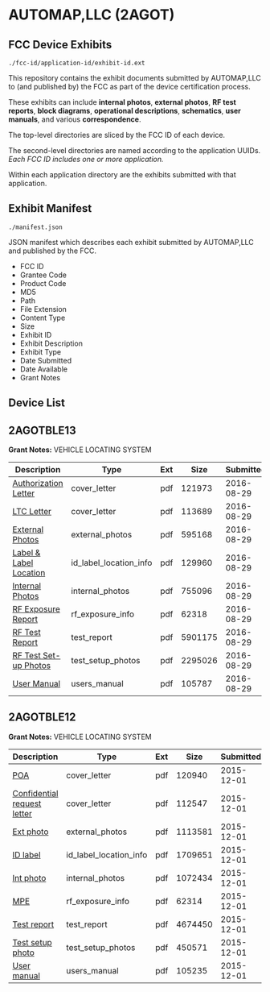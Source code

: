 # AUTOMAP,LLC (2AGOT)
## FCC Device Exhibits

```
./fcc-id/application-id/exhibit-id.ext
```

This repository contains the exhibit documents submitted by AUTOMAP,LLC to (and published by) the FCC as part of the device certification process.

These exhibits can include **internal photos**, **external photos**, **RF test reports**, **block diagrams**, **operational descriptions**, **schematics**, **user manuals**, and various **correspondence**.

The top-level directories are sliced by the FCC ID of each device.

The second-level directories are named according to the application UUIDs. *Each FCC ID includes one or more application.*

Within each application directory are the exhibits submitted with that application. 

## Exhibit Manifest

```
./manifest.json
```

JSON manifest which describes each exhibit submitted by AUTOMAP,LLC and published by the FCC.

- FCC ID
- Grantee Code
- Product Code
- MD5
- Path
- File Extension
- Content Type
- Size
- Exhibit ID
- Exhibit Description
- Exhibit Type
- Date Submitted
- Date Available
- Grant Notes

## Device List
## 2AGOTBLE13
**Grant Notes:** VEHICLE LOCATING SYSTEM

| Description | Type | Ext | Size | Submitted | Available |
| ----------- | ---- | --- | ---- | --------- | --------- |
| [Authorization Letter](2AGOTBLE13/c54818fc55a40e00e0815d0889b95cda/3115651.pdf) | cover_letter | pdf | 121973 | 2016-08-29 | 2016-08-30 |
| [LTC Letter](2AGOTBLE13/c54818fc55a40e00e0815d0889b95cda/3115652.pdf) | cover_letter | pdf | 113689 | 2016-08-29 | 2016-08-30 |
| [External Photos](2AGOTBLE13/c54818fc55a40e00e0815d0889b95cda/3115653.pdf) | external_photos | pdf | 595168 | 2016-08-29 | 2016-08-30 |
| [Label & Label Location](2AGOTBLE13/c54818fc55a40e00e0815d0889b95cda/3115654.pdf) | id_label_location_info | pdf | 129960 | 2016-08-29 | 2016-08-30 |
| [Internal Photos](2AGOTBLE13/c54818fc55a40e00e0815d0889b95cda/3115655.pdf) | internal_photos | pdf | 755096 | 2016-08-29 | 2016-08-30 |
| [RF Exposure Report](2AGOTBLE13/c54818fc55a40e00e0815d0889b95cda/3115657.pdf) | rf_exposure_info | pdf | 62318 | 2016-08-29 | 2016-08-30 |
| [RF Test Report](2AGOTBLE13/c54818fc55a40e00e0815d0889b95cda/3115659.pdf) | test_report | pdf | 5901175 | 2016-08-29 | 2016-08-30 |
| [RF Test Set-up Photos](2AGOTBLE13/c54818fc55a40e00e0815d0889b95cda/3115660.pdf) | test_setup_photos | pdf | 2295026 | 2016-08-29 | 2016-08-30 |
| [User Manual](2AGOTBLE13/c54818fc55a40e00e0815d0889b95cda/3115661.pdf) | users_manual | pdf | 105787 | 2016-08-29 | 2016-08-30 |
## 2AGOTBLE12
**Grant Notes:** VEHICLE LOCATING SYSTEM

| Description | Type | Ext | Size | Submitted | Available |
| ----------- | ---- | --- | ---- | --------- | --------- |
| [POA](2AGOTBLE12/babaf9e981b5af3774b91ff8b3d56b05/2827621.pdf) | cover_letter | pdf | 120940 | 2015-12-01 | 2015-12-01 |
| [Confidential request letter](2AGOTBLE12/babaf9e981b5af3774b91ff8b3d56b05/2827622.pdf) | cover_letter | pdf | 112547 | 2015-12-01 | 2015-12-01 |
| [Ext photo](2AGOTBLE12/babaf9e981b5af3774b91ff8b3d56b05/2827626.pdf) | external_photos | pdf | 1113581 | 2015-12-01 | 2015-12-01 |
| [ID label](2AGOTBLE12/babaf9e981b5af3774b91ff8b3d56b05/2827628.pdf) | id_label_location_info | pdf | 1709651 | 2015-12-01 | 2015-12-01 |
| [Int photo](2AGOTBLE12/babaf9e981b5af3774b91ff8b3d56b05/2827627.pdf) | internal_photos | pdf | 1072434 | 2015-12-01 | 2015-12-01 |
| [MPE](2AGOTBLE12/babaf9e981b5af3774b91ff8b3d56b05/2827623.pdf) | rf_exposure_info | pdf | 62314 | 2015-12-01 | 2015-12-01 |
| [Test report](2AGOTBLE12/babaf9e981b5af3774b91ff8b3d56b05/2827624.pdf) | test_report | pdf | 4674450 | 2015-12-01 | 2015-12-01 |
| [Test setup photo](2AGOTBLE12/babaf9e981b5af3774b91ff8b3d56b05/2827625.pdf) | test_setup_photos | pdf | 450571 | 2015-12-01 | 2015-12-01 |
| [User manual](2AGOTBLE12/babaf9e981b5af3774b91ff8b3d56b05/2827629.pdf) | users_manual | pdf | 105235 | 2015-12-01 | 2015-12-01 |

